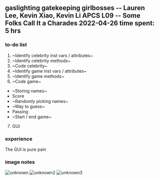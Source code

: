 gaslighting gatekeeping girlbosses -- Lauren Lee, Kevin Xiao, Kevin Li
APCS
L09 -- Some Folks Call It a Charades
2022-04-26
time spent: 5 hrs
---
### to-do list
1. ~Identify celebrity inst vars / attributes~  
2. ~Identify celebrity methods~  
3. ~Code celebrity~  
4. ~Identify game inst vars / attributes~
5. ~Identify game methods~
6. ~Code game~  
* ~Storing names~
* Score  
* ~Randomly picking names~
* ~Way to guess~  
* Passing  
* ~Start / end game~  

7. GUI

### experience
The GUI is pure pain

### image notes
![unknown](https://user-images.githubusercontent.com/58864927/165413834-cab70e29-5125-40f9-a637-86ea844972f2.png)
![unknown2](https://user-images.githubusercontent.com/58864927/165413839-2b2b3c5b-c86e-4e32-95d4-22be2371ae1a.png)
![unknown3](https://user-images.githubusercontent.com/58864927/165416805-cc070596-3e0e-4697-9a5f-436f7a987a52.png)
